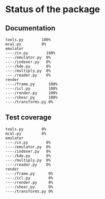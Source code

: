 # Status of the package


## Documentation

    tools.py        100%
    mcal.py         0%
    emulator
    ----/cv.py        100%
    ----/emulator.py  0%
    ----/indexer.py   0%
    ----/kde.py       0%
    ----/multiply.py  0%
    ----/reader.py    0%
    render
    ----/frame.py      100%
    ----/icl.py        100%
    ----/render.py     100%
    ----/shear.py      100%
    ----/transforms.py 0%



## Test coverage

    tools.py        0%
    mcal.py         0%
    emulator
    ----/cv.py        0%
    ----/emulator.py  0%
    ----/indexer.py   0%
    ----/kde.py       0%
    ----/multiply.py  0%
    ----/reader.py    0%
    render
    ----/frame.py      0%
    ----/icl.py        0%
    ----/render.py     0%
    ----/shear.py      0%
    ----/transforms.py 0%